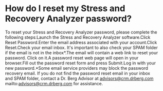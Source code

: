 # How do I reset my Stress and Recovery Analyzer password?

To reset your Stress and Recovery Analyzer password, please complete the following steps:Launch the Stress and Recovery Analyzer software.Click Reset Password.Enter the email address associated with your account.Click Reset.Check your email inbox. It's important to also check your SPAM folder if the email is not in the inbox*.The email will contain a web link to reset your password. Click on it.A password reset web page will open in your browser.Fill out the password reset form and press Submit.Log in with your new password.*Some email service providers may block the password recovery email. If you do not find the password reset email in your inbox and SPAM folder, contact a Dr. Berg Advisor at advisors@crm.drberg.com mailto:advisors@crm.drberg.com for assistance.